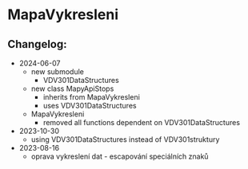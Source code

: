 # MapaVykresleni

## Changelog:
- 2024-06-07
    - new submodule 
        - VDV301DataStructures
    - new class MapyApiStops
        - inherits from MapaVykresleni
        - uses VDV301DataStructures
    - MapaVykresleni
        - removed all functions dependent on VDV301DataStructures
- 2023-10-30
    - using VDV301DataStructures instead of VDV301struktury
- 2023-08-16
    - oprava vykreslení dat - escapování speciálních znaků


